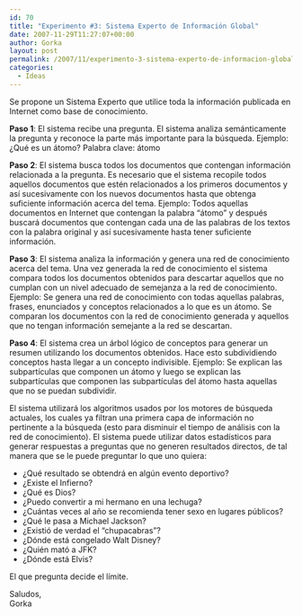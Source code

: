 ```yaml
---
id: 70
title: "Experimento #3: Sistema Experto de Información Global"
date: 2007-11-29T11:27:07+00:00
author: Gorka
layout: post
permalink: /2007/11/experimento-3-sistema-experto-de-informacion-global/
categories:
  - Ideas
---
```

Se propone un Sistema Experto que utilice toda la información publicada en Internet como base de conocimiento.

**Paso 1**: El sistema recibe una pregunta. El sistema analiza semánticamente la pregunta y reconoce la parte más importante para la búsqueda.
Ejemplo: ¿Qué es un átomo? Palabra clave: átomo

**Paso 2**: El sistema busca todos los documentos que contengan información relacionada a la pregunta. Es necesario que el sistema recopile todos aquellos documentos que estén relacionados a los primeros documentos y así sucesivamente con los nuevos documentos hasta que obtenga suficiente información acerca del tema.
Ejemplo: Todos aquellas documentos en Internet que contengan la palabra “átomo” y después buscará documentos que contengan cada una de las palabras de los textos con la palabra original y así sucesivamente hasta tener suficiente información.

**Paso 3**: El sistema analiza la información y genera una red de conocimiento acerca del tema. Una vez generada la red de conocimiento el sistema compara todos los documentos obtenidos para descartar aquellos que no cumplan con un nivel adecuado de semejanza a la red de conocimiento.
Ejemplo: Se genera una red de conocimiento con todas aquellas palabras, frases, enunciados y conceptos relacionados a lo que es un átomo. Se comparan los documentos con la red de conocimiento generada y aquellos que no tengan información semejante a la red se descartan.

**Paso 4**: El sistema crea un árbol lógico de conceptos para generar un resumen utilizando los documentos obtenidos. Hace esto subdividiendo conceptos hasta llegar a un concepto indivisible.
Ejemplo: Se explican las subpartículas que componen un átomo y luego se explican las subpartículas que componen las subpartículas del átomo hasta aquellas que no se puedan subdividir.

El sistema utilizará los algoritmos usados por los motores de búsqueda actuales, los cuales ya filtran una primera capa de información no pertinente a la búsqueda (esto para disminuir el tiempo de análisis con la red de conocimiento). El sistema puede utilizar datos estadísticos para generar respuestas a preguntas que no generen resultados directos, de tal manera que se le puede preguntar lo que uno quiera:

- ¿Qué resultado se obtendrá en algún evento deportivo?
- ¿Existe el Infierno?
- ¿Qué es Dios?
- ¿Puedo convertir a mi hermano en una lechuga?
- ¿Cuántas veces al año se recomienda tener sexo en lugares públicos?
- ¿Qué le pasa a Michael Jackson?
- ¿Existió de verdad el “chupacabras”?
- ¿Dónde está congelado Walt Disney?
- ¿Quién mató a JFK?
- ¿Dónde está Elvis?

El que pregunta decide el límite.

Saludos,<br />
Gorka
